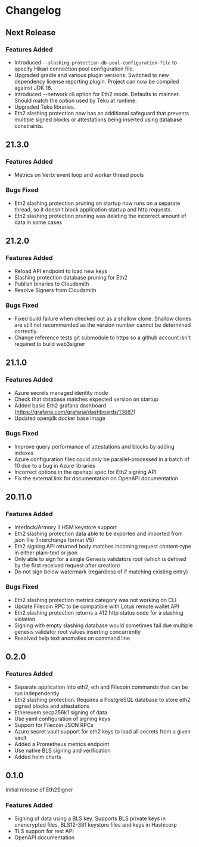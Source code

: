 # Changelog

## Next Release

### Features Added
- Introduced `--slashing-protection-db-pool-configuration-file` to specify Hikari connection pool configuration file.
- Upgraded gradle and various plugin versions. Switched to new dependency license reporting plugin. Project can now be compiled against JDK 16.
- Introduced --network cli option for Eth2 mode. Defaults to mainnet. Should match the option used by Teku at runtime.
- Upgraded Teku libraries.
- Eth2 slashing protection now has an additional safeguard that prevents multiple signed blocks or attestations being inserted using database constraints.

## 21.3.0

### Features Added
- Metrics on Vertx event loop and worker thread pools

### Bugs Fixed
- Eth2 slashing protection pruning on startup now runs on a separate thread, so it doesn't block application startup and http requests
- Eth2 slashing protection pruning was deleting the incorrect amount of data in some cases

## 21.2.0

### Features Added
- Reload API endpoint to load new keys
- Slashing protection database pruning for Eth2
- Publish binaries to Cloudsmith
- Resolve Signers from Cloudsmith

### Bugs Fixed
- Fixed build failure when checked out as a shallow clone. Shallow clones are still not recommended as the version number cannot be determined correctly.
- Change reference tests git submodule to https so a github account isn't required to build web3signer

## 21.1.0

### Features Added
- Azure secrets managed identity mode
- Check that database matches expected version on startup
- Added basic Eth2 grafana dashboard (https://grafana.com/grafana/dashboards/13687)
- Updated openjdk docker base image

### Bugs Fixed
- Improve query performance of attestations and blocks by adding indexes
- Azure configuration files could only be parallel-processed in a batch of 10 due to a bug in Azure libraries
- Incorrect options in the openapi spec for Eth2 signing API
- Fix the external link for documentation on OpenAPI documentation

## 20.11.0

### Features Added

- Interlock/Armory II HSM keystore support
- Eth2 slashing protection data able to be exported and imported from json file (Interchange format V5)
- Eth2 signing API returned body matches incoming request content-type in either plain-text or json
- Only able to sign for a single Genesis validators root (which is defined by the first received request after creation)
- Do not sign below watermark (regardless of if matching existing entry)

### Bugs Fixed
- Eth2 slashing protection metrics category was not working on CLI
- Update Filecoin RPC to be compatible with Lotus remote wallet API
- Eth2 slashing protection returns a 412 http status code for a slashing violation
- Signing with empty slashing database would sometimes fail due multiple genesis validator root values inserting concurrently 
- Resolved help text anomalies on command line

## 0.2.0

### Features Added
- Separate application into eth2, eth and Filecoin commands that can be run independently
- Eth2 slashing protection. Requires a PostgreSQL database to store eth2 signed blocks and attestations
- Ethereuem secp256k1 signing of data
- Use yaml configuration of signing keys
- Support for Filecoin JSON RPCs
- Azure secret vault support for eth2 keys to load all secrets from a given vault
- Added a Prometheus metrics endpoint
- Use native BLS signing and verification
- Added helm charts

## 0.1.0

Initial release of Eth2Signer

### Features Added
- Signing of data using a BLS key. Supports BLS private keys in unencrypted files, BLS12-381 keystore files and keys in Hashicorp 
- TLS support for rest API
- OpenAPI documentation
